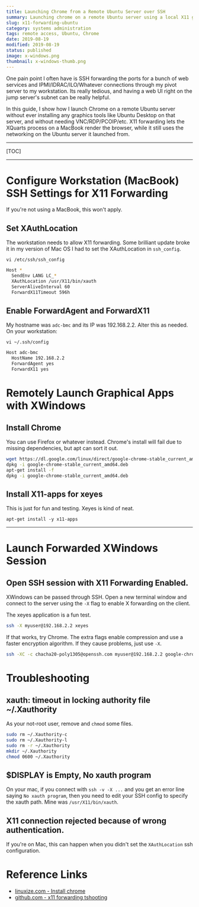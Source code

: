 ```yaml
---
title: Launching Chrome from a Remote Ubuntu Server over SSH
summary: Launching chrome on a remote Ubuntu server using a local X11 graphics server
slug: x11-forwarding-ubuntu
category: systems administration
tags: remote access, Ubuntu, Chrome
date: 2019-08-19
modified: 2019-08-19
status: published
image: x-windows.png
thumbnail: x-windows-thumb.png
---
```



One pain point I often have is SSH forwarding the ports for a bunch of web
services and IPMI/IDRAC/ILO/Whatever connections through my pivot server to my
workstation. Its really tedious, and having a web UI right on the jump server's
subnet can be really helpful.

In this guide, I show how I launch Chrome on a remote Ubuntu server without
ever installing any graphics tools like Ubuntu Desktop on that server, and
without needing VNC/RDP/PCOIP/etc. X11 forwarding lets the XQuarts process on
a MacBook render the browser, while it still uses the networking on the Ubuntu
server it launched from.


---

[TOC]

---


# Configure Workstation (MacBook) SSH Settings for X11 Forwarding
If you're not using a MacBook, this won't apply.


## Set XAuthLocation
The workstation needs to allow X11 forwarding. Some brilliant update broke it
in my version of Mac OS I had to set the XAuthLocation in `ssh_config`.

`vi /etc/ssh/ssh_config`

```bash
Host *
  SendEnv LANG LC_*
  XAuthLocation /usr/X11/bin/xauth
  ServerAliveInterval 60
  ForwardX11Timeout 596h
```


## Enable ForwardAgent and ForwardX11

My hostname was `adc-bmc` and its IP was 192.168.2.2. Alter this as needed.
On your workstation:

`vi ~/.ssh/config`

```bash
Host adc-bmc
  HostName 192.168.2.2
  ForwardAgent yes
  ForwardX11 yes
```


# Remotely Launch Graphical Apps with XWindows

## Install Chrome

You can use Firefox or whatever instead. Chrome's install will fail due to
missing dependencies, but apt can sort it out.

```bash
wget https://dl.google.com/linux/direct/google-chrome-stable_current_amd64.deb
dpkg -i google-chrome-stable_current_amd64.deb
apt-get install -f
dpkg -i google-chrome-stable_current_amd64.deb
```

## Install X11-apps for xeyes

This is just for fun and testing. Xeyes is kind of neat.

```
apt-get install -y x11-apps
```


---


# Launch Forwarded XWindows Session

## Open SSH session with X11 Forwarding Enabled.

XWindows can be passed through SSH. Open a new terminal window and connect to
the server using the `-X` flag to enable X forwarding on the client.

The xeyes application is a fun test.

```bash
ssh -X myuser@192.168.2.2 xeyes
```

If that works, try Chrome. The extra flags enable compression and use a faster
encryption algorithm. If they cause problems, just use `-X`.

```bash
ssh -XC -c chacha20-poly1305@openssh.com myuser@192.168.2.2 google-chrome
```



# Troubleshooting
## xauth:  timeout in locking authority file ~/.Xauthority

As your not-root user, remove and `chmod` some files.

```bash
sudo rm ~/.Xauthority-c
sudo rm ~/.Xauthority-l
sudo rm -r ~/.Xauthority
mkdir ~/.Xauthority
chmod 0600 ~/.Xauthority
```


## $DISPLAY is Empty, No xauth program
On your mac, if you connect with `ssh -v -X ...` and you get an error line
saying `No xauth program`, then you need to edit your SSH config to specify
the xauth path. Mine was `/usr/X11/bin/xauth`.


## X11 connection rejected because of wrong authentication.
If you're on Mac, this can happen when you didn't set the `XAuthLocation` ssh
configuration.


# Reference Links
- [linuxize.com - Install chrome](https://linuxize.com/post/how-to-install-google-chrome-web-browser-on-ubuntu-18-04/)
- [github.com - x11 forwarding tshooting](https://github.com/dnschneid/crouton/issues/2676)
